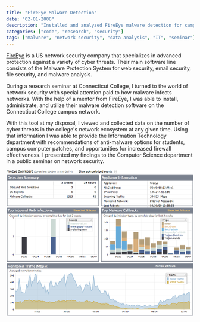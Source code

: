 ```yaml
---
title: "FireEye Malware Detection"
date: "02-01-2008"
description: "Installed and analyzed FireEye malware detection for campus network security research."
categories: ["code", "research", "security"]
tags: ["malware", "network security", "data analysis", "IT", "seminar"]
---
```

[FireEye](https://www.fireeye.com/) is a US network security company that specializes in advanced protection against a variety of cyber threats.  Their main software line consists of the Malware Protection System for web security, email security, file security, and malware analysis.

During a research seminar at Connecticut College, I turned to the world of network security with special attention paid to how malware infects networks.  With the help of a mentor from FireEye, I was able to install, administrate, and utilize their malware detection software on the Connecticut College campus network.

With this tool at my disposal, I viewed and collected data on the number of cyber threats in the college's network ecosystem at any given time.  Using that information I was able to provide the Information Technology department with recommendations of anti-malware options for students, campus computer patches, and opportunities for increased firewall effectiveness.  I presented my findings to the Computer Science department in a public seminar on network security.

![Fireeye dashboard screenshot](./assets/fireeye.png)
